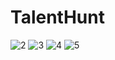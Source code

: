 # TalentHunt

![2](https://github.com/Janecching/TalentHunt/assets/35574188/6e98ea5c-ab1f-41c1-89a0-a00ce520e426)
![3](https://github.com/Janecching/TalentHunt/assets/35574188/daacc819-1f06-4fba-81b2-19d5a92c0e1c)
![4](https://github.com/Janecching/TalentHunt/assets/35574188/aab5ead6-ed35-4e56-8a17-41ef24bf21ae)
![5](https://github.com/Janecching/TalentHunt/assets/35574188/65ae3bdb-d944-43e1-9287-734bc60d3821)
